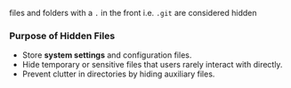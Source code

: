 files and folders with a `.` in the front i.e. `.git` are considered hidden 

### Purpose of Hidden Files

- Store **system settings** and configuration files.
- Hide temporary or sensitive files that users rarely interact with directly.
- Prevent clutter in directories by hiding auxiliary files.